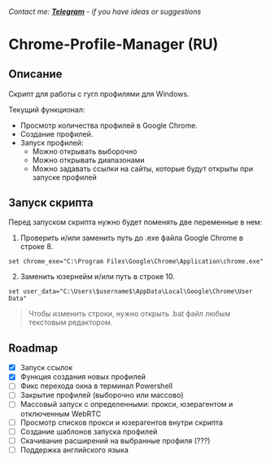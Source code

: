 <!-- ### **[RU](#Tittle_RU) / [EN](#Tittle_EN)** -->
###### Contact me: **[Telegram](https://t.me/pikanion)** - if you have ideas or suggestions

# <a id="Tittle_RU">Chrome-Profile-Manager (RU)</a>
## Описание
Скрипт для работы с гугл профилями для Windows. 

Текущий функционал:
- Просмотр количества профилей в Google Chrome.
- Создание профилей. 
- Запуск профилей:
    - Можно открывать выборочно
    - Можно открывать диапазонами
    - Можно задавать ссылки на сайты, которые будут открыты при запуске профилей

## Запуск скрипта

Перед запуском скрипта нужно будет поменять две переменные в нем:
1. Проверить и/или заменить путь до .exe файла Google Chrome в строке 8.
``` Batchfile
set chrome_exe="C:\Program Files\Google\Chrome\Application\chrome.exe"
```
2. Заменить юзернейм и/или путь в строке 10.
```Batchfile
set user_data="C:\Users\$username$\AppData\Local\Google\Chrome\User Data"
```
> Чтобы изменить строки, нужно открыть .bat файл любым текстовым редактором.

## Roadmap
- [x] Запуск ссылок
- [x] Функция создания новых профилей
- [ ] Фикс перехода окна в терминал Powershell
- [ ] Закрытие профилей (выборочно или массово)
- [ ] Массовый запуск с определенными: прокси, юзерагентом и отключенным WebRTC
- [ ] Просмотр списков прокси и юзерагентов внутри скрипта
- [ ] Создание шаблонов запуска профилей
- [ ] Скачивание расширений на выбранные профиля (???)
- [ ] Поддержка английского языка
